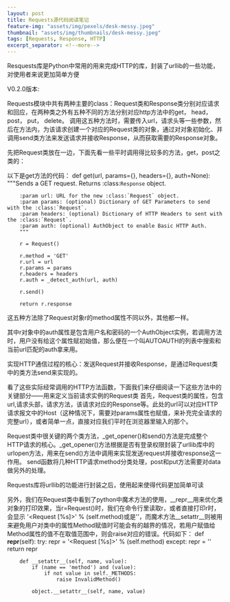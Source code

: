 ```yaml
---
layout: post
title: Requests源代码阅读笔记
feature-img: "assets/img/pexels/desk-messy.jpeg"
thumbnail: "assets/img/thumbnails/desk-messy.jpeg"
tags: [Requests, Response, HTTP]
excerpt_separator: <!--more-->
---
```

Resquests库是Python中常用的用来完成HTTP的库，封装了urllib的一些功能，对使用者来说更加简单方便

<!--more-->
V0.2.0版本:

Requests模块中共有两种主要的class：Request类和Response类分别对应请求和回应，在两种类之外有五种不同的方法分别对应http方法中的get， head， post， put， delete。
调用这五种方法时，需要传入url，请求头等一些参数，然后在方法内，为该请求创建一个对应的Request类的对象，通过对对象初始化、并调用send类方法来发送请求并接收Response，从而获取需要的Response对象。

先把Request类放在一边，下面先看一些平时调用得比较多的方法，get，post之类的：

以下是get方法的代码：
    def get(url, params={}, headers={}, auth=None):
        """Sends a GET request. Returns :class:`Response` object.

        :param url: URL for the new :class:`Request` object.
        :param params: (optional) Dictionary of GET Parameters to send with the :class:`Request`.
        :param headers: (optional) Dictionary of HTTP Headers to sent with the :class:`Request`.
        :param auth: (optional) AuthObject to enable Basic HTTP Auth.
        """

        r = Request()

        r.method = 'GET'
        r.url = url
        r.params = params
        r.headers = headers
        r.auth = _detect_auth(url, auth)

        r.send()

        return r.response

这五种方法除了Request对象r的method属性不同以外，其他都一样。

其中r对象中的auth属性是包含用户名和密码的一个AuthObject实例，若调用方法时，用户没有给这个属性赋初始值，那么便在一个叫AUTOAUTH的列表中搜索和当前url匹配的auth拿来用。

实现HTTP通信过程的核心：发送Request并接收Response，是通过Request类中的类方法send来实现的。

看了这些实际经常调用的HTTP方法函数，下面我们来仔细阅读一下这些方法中的关键部分——用来定义当前请求实例的Request类
首先，Request类的属性，包含url,请求头部，请求方法，该请求对应的Response等。此处的url可以对应HTTP请求报文中的Host（这种情况下，需要对params属性也赋值，来补充完全请求的完整url），或者简单一点，直接对应我们平时在浏览器里输入的那个。

Request类中很关键的两个类方法，_get_opener()和send()方法是完成整个HTTP请求的核心。_get_opener()方法根据是否有登录权限封装了urllib库中的urlopen方法，用来在send()方法中调用来实现发送request并接收response这一作用。
send函数将几种HTTP请求method分类处理，post和put方法需要对data做另外的处理。

Requests库将urllib的功能进行封装之后，使用起来使得代码更加简单可读

另外，我们在Request类中看到了python中魔术方法的使用，__repr__用来优化类对象的打印效果，当r=Request()时，我们在命令行里读取r，或者直接打印r时，会显示 '<Request [%s]>' % (self.method)或是'<Request object>’，而魔术方法__setattr__则被用来避免用户对类中的属性Method赋值时可能会有的越界的情况，若用户赋值给Method属性的值不在取值范围中，则会raise对应的错误。代码如下：
    def __repr__(self):
            try:
                repr = '<Request [%s]>' % (self.method)
            except:
                repr = '<Request object>'
            return repr

        def __setattr__(self, name, value):
            if (name == 'method') and (value):
                if not value in self._METHODS:
                    raise InvalidMethod()

            object.__setattr__(self, name, value)


